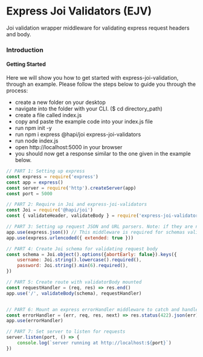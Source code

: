 # Express Joi Validators (EJV)
Joi validation wrapper middleware for validating express request headers and body.

### Introduction
####  Getting Started
Here we will show you how to get started with express-joi-validation, through an example. Please follow the steps below to guide you through the process:
- create a new folder on your desktop
- navigate into the folder with your  CLI. ($ cd directory_path)
- create a file called index.js
- copy and paste the example code into your index.js file
- run npm init -y
- run npm i express @hapi/joi express-joi-validators
- run node index.js
- open http://localhost:5000 in your browser
- you should now get a response similar to the one given in the example below. 

```js 
// PART 1: Setting up express
const express = require('express') 
const app = express()
const server = require('http').createServer(app)
const port = 5000

// PART 2: Require in Joi and express-joi-validators
const Joi = require('@hapi/joi')
const { validateHeader, validateBody } = require('express-joi-validators')

// PART 3: Setting up request JSON and URL parsers. Note: if they are not called, joi will not call next(error)
app.use(express.json()) // This middleware is required for schemas validation to work.
app.use(express.urlencoded({ extended: true }))

// PART 4: Create Joi schema for validating request body
const schema = Joi.object().options({abortEarly: false}).keys({
    username: Joi.string().lowercase().required(),
    password: Joi.string().min(6).required(),
})

// PART 5: Create route with validatorBody mounted
const requestHandler = (req, res) => res.end()
app.use('/', validateBody(schema), requestHandler)


// PART 6: Mount an express errorHandler middleware to catch and handle the Joi validation Error
const errorHandler = (err, req, res, next) => res.status(422).json(err)
app.use(errorHandler) 

// PART 7: Set server to listen for requests
server.listen(port, () => {
    console.log(`server running at http://localhost:${port}`)
})
```
